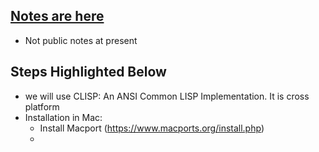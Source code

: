 
## [Notes are here](https://github.com/sandeep-iitr/Class-Notes/blob/master/Artificial-Intelligenc-CS161/discussions/Discussion%201%20-%20LISP%20-%20by%20Andrew%20Forney%20-%20UCLA%20CS.pdf)
- Not public notes at present

## Steps Highlighted Below

- we will use CLISP: An ANSI Common LISP Implementation. It is cross platform
- Installation in Mac:
  - Install Macport (https://www.macports.org/install.php)
  - 
